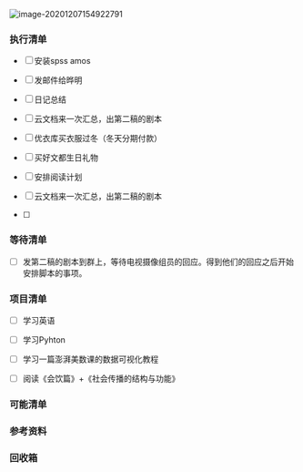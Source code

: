 ![image-20201207154922791](C:\Users\Zhong\AppData\Roaming\Typora\typora-user-images\image-20201207154922791.png)

### 执行清单

- [ ] 安装spss amos

- [ ] 发邮件给晔明

- [ ] 日记总结

- [ ] 云文档来一次汇总，出第二稿的剧本

- [ ] 优衣库买衣服过冬（冬天分期付款）

- [ ] 买好文都生日礼物

- [ ] 安排阅读计划

- [ ] 云文档来一次汇总，出第二稿的剧本

- [ ] 

  

### 等待清单

- [ ] 发第二稿的剧本到群上，等待电视摄像组员的回应。得到他们的回应之后开始安排脚本的事项。

  

### 项目清单

- [ ] 学习英语

- [ ] 学习Pyhton

- [ ] 学习一篇澎湃美数课的数据可视化教程

- [ ] 阅读《会饮篇》+《社会传播的结构与功能》

  

### 可能清单

### 参考资料

### 回收箱


